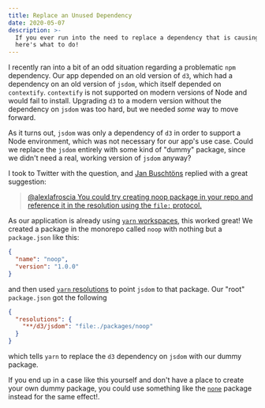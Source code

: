 ```yaml
---
title: Replace an Unused Dependency
date: 2020-05-07
description: >-
  If you ever run into the need to replace a dependency that is causing problems and that you can safely ignore,
  here's what to do!
---
```


I recently ran into a bit of an odd situation regarding a problematic `npm` dependency. Our app depended on an old version of `d3`, which had a dependency on an old version of `jsdom`, which itself depended on `contextify`. `contextify` is not supported on modern versions of Node and would fail to install. Upgrading `d3` to a modern version without the dependency on `jsdom` was too hard, but we needed _some_ way to move forward.

As it turns out, `jsdom` was only a dependency of `d3` in order to support a Node environment, which was not necessary for our app's use case. Could we replace the `jsdom` entirely with some kind of "dummy" package, since we didn't need a real, working version of `jsdom` anyway?

I took to Twitter with the question, and [Jan Buschtöns](https://twitter.com/buschtoens) replied with a great suggestion:

> [@alexlafroscia You could try creating noop package in your repo and reference it in the resolution using the `file:` protocol.](https://twitter.com/buschtoens/status/1257866825687281667)

As our application is already using [`yarn` workspaces](https://classic.yarnpkg.com/en/docs/workspaces/), this worked great! We created a package in the monorepo called `noop` with nothing but a `package.json` like this:

```json
{
  "name": "noop",
  "version": "1.0.0"
}
```

and then used [`yarn` resolutions](https://classic.yarnpkg.com/en/docs/selective-version-resolutions/) to point `jsdom` to that package. Our "root" `package.json` got the following

```json
{
  "resolutions": {
    "**/d3/jsdom": "file:./packages/noop"
  }
}
```

which tells `yarn` to replace the `d3` dependency on `jsdom` with our dummy package.

If you end up in a case like this yourself and don't have a place to create your own dummy package, you could use something like the [`none`](https://www.npmjs.com/package/none) package instead for the same effect!.
